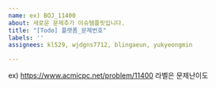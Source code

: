 ```yaml
---
name: ex) BOJ_11400
about: 새로운 문제추가 이슈템플릿입니다.
title: "[Todo] 플랫폼_문제번호"
labels: ''
assignees: kl529, wjdgns7712, blingaeun, yukyeongmin

---
```


ex) https://www.acmicpc.net/problem/11400
라벨은 문제난이도
